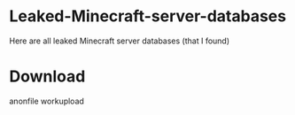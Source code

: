 # Leaked-Minecraft-server-databases
Here are all leaked Minecraft server databases (that I found)

# Download
anonfile
workupload
